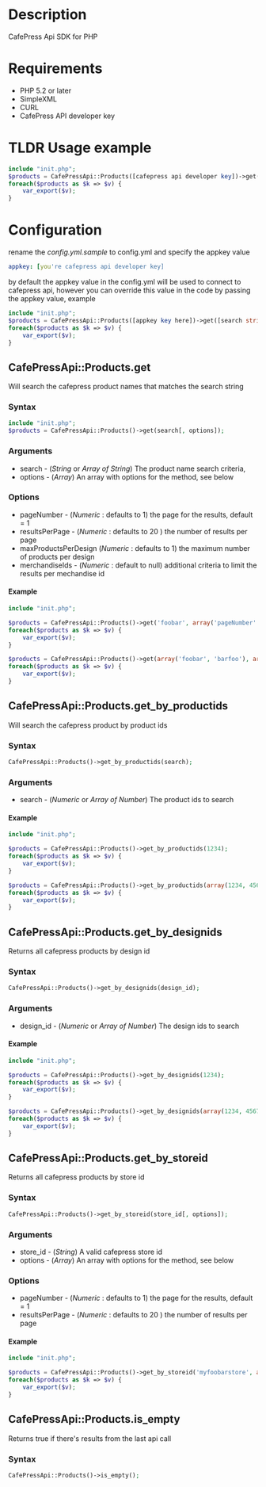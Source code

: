 # Description

CafePress Api SDK for PHP

# Requirements

- PHP 5.2 or later
- SimpleXML
- CURL
- CafePress API developer key



# TLDR Usage example

```php
include "init.php";
$products = CafePressApi::Products([cafepress api developer key])->get([search string], [options]);
foreach($products as $k => $v) {
    var_export($v);
}
```



# Configuration
rename the *config.yml.sample* to config.yml and specify the appkey value

```yaml
appkey: [you're cafepress api developer key]
```

by default the appkey value in the config.yml will be used to connect to cafepress api,
however you can override this value in the code by passing the appkey value, example

```php
include "init.php";
$products = CafePressApi::Products([appkey key here])->get([search string], [options]);
foreach($products as $k => $v) {
    var_export($v);
}
```



## CafePressApi::Products.get

Will search the cafepress product names that matches the search string

### Syntax

```php
include "init.php";
$products = CafePressApi::Products()->get(search[, options]);
```

### Arguments
- search - (_String_ or _Array of String_) The product name search criteria,
- options - (_Array_) An array with options for the method, see below

### Options
- pageNumber - (_Numeric_ : defaults to 1) the page for the results, default = 1
- resultsPerPage - (_Numeric_ : defaults to 20 ) the number of results per page
- maxProductsPerDesign (_Numeric_ : defaults to 1) the maximum number of products per design
- merchandiseIds - (_Numeric_ : default to null) additional criteria to limit the results per mechandise id

#### Example
```php
include "init.php";

$products = CafePressApi::Products()->get('foobar', array('pageNumber' => 1));
foreach($products as $k => $v) {
    var_export($v);
}

$products = CafePressApi::Products()->get(array('foobar', 'barfoo'), array('pageNumber' => 2));
foreach($products as $k => $v) {
    var_export($v);
}

```



## CafePressApi::Products.get_by_productids

Will search the cafepress product by product ids

### Syntax

```php
CafePressApi::Products()->get_by_productids(search);
```

### Arguments
- search - (_Numeric_ or _Array of Number_) The product ids to search

#### Example
```php
include "init.php";

$products = CafePressApi::Products()->get_by_productids(1234);
foreach($products as $k => $v) {
    var_export($v);
}

$products = CafePressApi::Products()->get_by_productids(array(1234, 4567, 7789));
foreach($products as $k => $v) {
    var_export($v);
}

```



## CafePressApi::Products.get_by_designids

Returns all cafepress products by design id

### Syntax

```php
CafePressApi::Products()->get_by_designids(design_id);
```

### Arguments
- design_id - (_Numeric_ or _Array of Number_) The design ids to search

#### Example
```php
include "init.php";

$products = CafePressApi::Products()->get_by_designids(1234);
foreach($products as $k => $v) {
    var_export($v);
}

$products = CafePressApi::Products()->get_by_designids(array(1234, 4567, 7789));
foreach($products as $k => $v) {
    var_export($v);
}

```



## CafePressApi::Products.get_by_storeid

Returns all cafepress products by store id

### Syntax

```php
CafePressApi::Products()->get_by_storeid(store_id[, options]);
```

### Arguments
- store_id - (_String_) A valid cafepress store id
- options - (_Array_) An array with options for the method, see below

### Options
- pageNumber - (_Numeric_ : defaults to 1) the page for the results, default = 1
- resultsPerPage - (_Numeric_ : defaults to 20 ) the number of results per page

#### Example
```php
include "init.php";

$products = CafePressApi::Products()->get_by_storeid('myfoobarstore', array('pageNumber' => 1, 'resultsPerPage' => 10 ));
foreach($products as $k => $v) {
    var_export($v);
}

```

## CafePressApi::Products.is_empty

Returns true if there's results from the last api call

### Syntax

```php
CafePressApi::Products()->is_empty();
```
